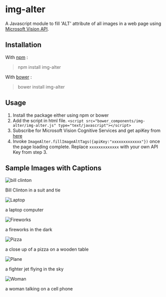 # img-alter
A Javascript module to fill 'ALT' attribute of all images in a web page using [Microsoft Vision API](https://www.microsoft.com/cognitive-services/en-us/computer-vision-api).

## Installation

With [npm](https://www.npmjs.com/) :

> npm install img-alter

With [bower](https://bower.io) :

> bower install img-alter

## Usage
 1. Install the package either using npm or bower
 2. Add the script in html file. 
 `<script src="bower_components/img-alter/img-alter.js" type="text/javascript"></script>` 
 3. Subscribe for Microsoft Vision Cognitive Services and get apiKey from [here](https://www.microsoft.com/cognitive-services/en-us/computer-vision-api)
 4. Invoke `ImageAlter.fillImageAltTags({apiKey:"xxxxxxxxxxxxx"})` once the page loading complete. Replace `xxxxxxxxxxxxx` with your own API Key from step 3.


## Sample Images with Captions

![bill clinton](http://www.gannett-cdn.com/-mm-/fef8131c29b275565180e501a489e5973ad71e0c/r=x203&c=200x200/local/-/media/USATODAY/USATODAY/2013/01/09/billclinton-dnc-1_1.jpg)

Bill Clinton in a suit and tie


![Laptop](http://ecx.images-amazon.com/images/I/41+Twb04JvL._AC_SS200_.jpg)

a laptop computer


![Fireworks](https://11111-presscdn-0-2-pagely.netdna-ssl.com/wp-content/uploads/2016/05/fireworks-2-200x200.jpg)

a fireworks in the dark


![Pizza](http://s.hswstatic.com/gif/recipes/easy-personal-pizza-recipe-1.jpg)

a close up of a pizza on a wooden table


![Plane](http://blogs-images.forbes.com/thumbnails/blog_2092/pt_2092_2592_o.jpg?t=1356633506&width=200&height=200)

a fighter jet flying in the sky


![Woman](http://images.freeimages.com/images/premium/large-thumbs/4642/46425206-happy-young-woman-talking-on-mobile-phone.jpg)

a woman talking on a cell phone
